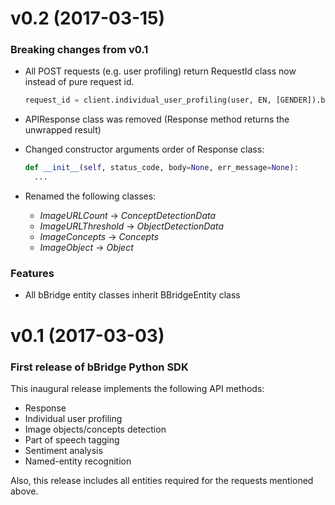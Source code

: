 # v0.2 (2017-03-15)

### Breaking changes from v0.1

* All POST requests (e.g. user profiling) return RequestId class now instead of pure request id.
  ```python
  request_id = client.individual_user_profiling(user, EN, [GENDER]).body.request_id
  ```

* APIResponse class was removed (Response method returns the unwrapped result)

* Changed constructor arguments order of Response class:
  ```python
  def __init__(self, status_code, body=None, err_message=None):
    ...
  ```

* Renamed the following classes:
    * *ImageURLCount* → *ConceptDetectionData*
    * *ImageURLThreshold* → *ObjectDetectionData*
    * *ImageConcepts* → *Concepts*
    * *ImageObject* → *Object*

### Features

* All bBridge entity classes inherit BBridgeEntity class

# v0.1 (2017-03-03)

### First release of bBridge Python SDK

This inaugural release implements the following API methods:

* Response
* Individual user profiling
* Image objects/concepts detection
* Part of speech tagging
* Sentiment analysis
* Named-entity recognition

Also, this release includes all entities required for the requests mentioned above.